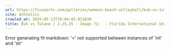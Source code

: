 ```yaml
---
url: https://fiusports.com/galleries/womens-beach-volleyball/bvb-vs-tulane-2-25-25/image-71/355/62624
site: Athletics
crawled_at: 2025-05-13T10:04:43.011030
title: Bvb vs Tulane | 2.25.25 - Image 71:  - Florida International University
---
```


Error generating fit markdown: '<' not supported between instances of 'int' and 'str'